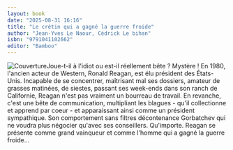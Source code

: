 ```yaml
---
layout: book
date: "2025-08-31 16:16"
title: "Le crétin qui a gagné la guerre froide"
author: "Jean-Yves Le Naour, Cédrick Le bihan"
isbn: "9791041102662"
editor: "Bamboo"
---
```

![Couverture](/img/9791041102662.jpeg)Joue-t-il à l'idiot ou est-il réellement bête ? Mystère !
En 1980, l'ancien acteur de Western, Ronald Reagan, est élu président des États-Unis. Incapable de se concentrer, maîtrisant mal ses dossiers, amateur de grasses matinées, de siestes, passant ses week-ends dans son ranch de Californie, Reagan n'est pas vraiment un bourreau de travail. En revanche, c'est une bête de communication, multipliant les blagues - qu'il collectionne et apprend par coeur - et apparaissant ainsi comme un président sympathique. Son comportement sans filtres décontenance Gorbatchev qui ne voudra plus négocier qu'avec ses conseillers. Qu'importe. Reagan se présente comme grand vainqueur et comme l'homme qui a gagné la guerre froide...